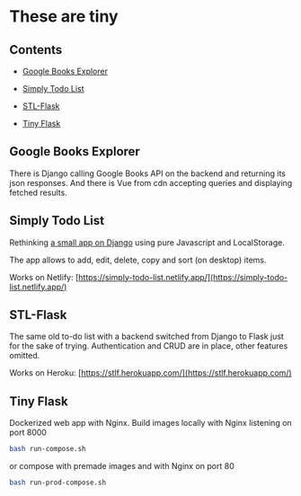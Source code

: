 # These are tiny

## Contents

* [Google Books Explorer](#google-books-explorer)

* [Simply Todo List](#simply-todo-list)

* [STL-Flask](#stl-flask)

* [Tiny Flask](#tiny-flask)

## Google Books Explorer

There is Django calling Google Books API on the backend and returning its json responses.
And there is Vue from cdn accepting queries and displaying fetched results.

## Simply Todo List

Rethinking [a small app on Django](https://github.com/tvey/simply-todo-list) using pure Javascript and LocalStorage.

The app allows to add, edit, delete, copy and sort (on desktop) items.

Works on Netlify: [https://simply-todo-list.netlify.app/](https://simply-todo-list.netlify.app/)

## STL-Flask

The same old to-do list with a backend switched from Django to Flask just for the sake of trying.
Authentication and CRUD are in place, other features omitted.

Works on Heroku: [https://stlf.herokuapp.com/](https://stlf.herokuapp.com/)

## Tiny Flask

Dockerized web app with Nginx. Build images locally with Nginx listening on port 8000

```bash
bash run-compose.sh
```

or compose with premade images and with Nginx on port 80

```bash
bash run-prod-compose.sh
```
